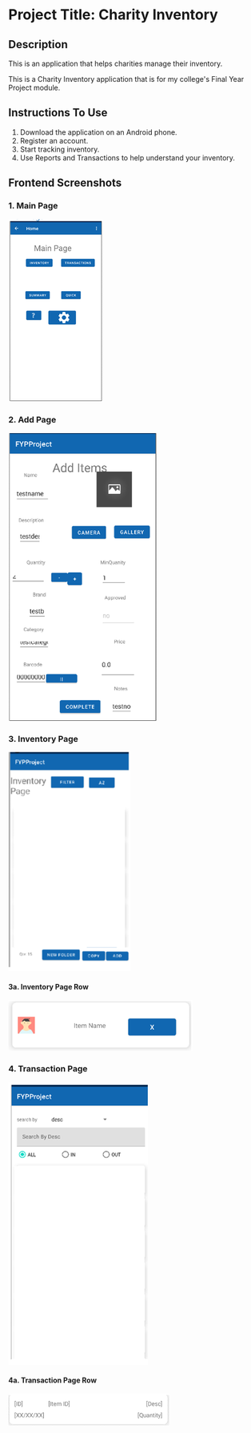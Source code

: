 # Project Title: Charity Inventory

## Description
This is an application that helps charities manage their inventory.

This is a Charity Inventory application that is for my college's Final Year Project module.

## Instructions To Use
1. Download the application on an Android phone.
2. Register an account.
3. Start tracking inventory.
4. Use Reports and Transactions to help understand your inventory.

## Frontend Screenshots
### 1. Main Page
![My Image](frontend-screenshots/FYPMainPageScreenshot.png)

### 2. Add Page
![My Image](frontend-screenshots/FYPAddPageScreenshot.png)

### 3. Inventory Page 
![My Image](frontend-screenshots/FYPInventoryPageScreenshot.png)
#### 3a. Inventory Page Row
![My Image](frontend-screenshots/FYPInventoryRowScreenshot.png)

### 4. Transaction Page
![My Image](frontend-screenshots/FYPTransactionPageScreenshot.png)
#### 4a. Transaction Page Row
![My Image](frontend-screenshots/FYPTransactionRowScreenshot.png)
